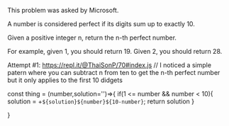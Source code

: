 This problem was asked by Microsoft.

A number is considered perfect if its digits sum up to exactly 10.

Given a positive integer n, return the n-th perfect number.

For example, given 1, you should return 19. Given 2, you should return 28.


Attempt #1: https://repl.it/@ThaiSonP/70#index.js
// I noticed a simple patern where you can subtract n from ten to get the n-th perfect number but it only applies to the first 10 didgets

const thing = (number,solution='')=>{
  if(1 <= number && number < 10){
    solution = +`${solution}${number}${10-number}`;
    return solution
  }
  
}

